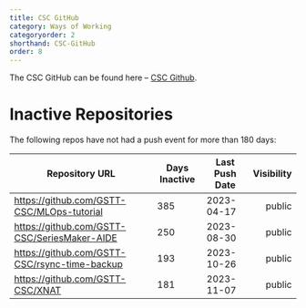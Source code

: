 ```yaml
---
title: CSC GitHub
category: Ways of Working
categoryorder: 2
shorthand: CSC-GitHub
order: 8
---
```


The CSC GitHub can be found here – <a href="https://github.com/GSTT-CSC/">CSC Github</a>.

# Inactive Repositories

The following repos have not had a push event for more than 180 days:

| Repository URL | Days Inactive | Last Push Date | Visibility |
| --- | --- | --- | ---: |
| https://github.com/GSTT-CSC/MLOps-tutorial | 385 | 2023-04-17 | public |
| https://github.com/GSTT-CSC/SeriesMaker-AIDE | 250 | 2023-08-30 | public |
| https://github.com/GSTT-CSC/rsync-time-backup | 193 | 2023-10-26 | public |
| https://github.com/GSTT-CSC/XNAT | 181 | 2023-11-07 | public |
